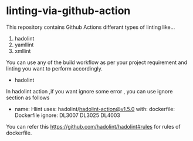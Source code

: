 # linting-via-github-action

This repository contains Github Actions differant types of linting like...

1. hadolint
2. yamllint
3. xmllint

You can use any of the build workflow as per your project requirement and linting you want to perform accordingly.

* hadolint 

In hadolint action ,if you want ignore some error , you can use ignore section as follows

- name: Hlint
  uses: hadolint/hadolint-action@v1.5.0
  with:
    dockerfile: Dockerfile
    ignore: DL3007 DL3025 DL4003

You can refer this https://github.com/hadolint/hadolint#rules for rules of dockerfile.